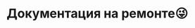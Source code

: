 # Документация на ремонте😜

<!-- # SOBOL: Assault — тактическая игра про спецназ

SOBOL: Assault — тактическая игра, в которой игроки управляют отрядом спецназа на различных уровнях и в разных комнатах. Созданная с помощью Pygame, эта игра предлагает уникальное сочетание стратегии и экшена.

В игре вы командуете отрядом спецназа Sobol, который перемещается по сложным средам. Игроки должны использовать тактические решения, чтобы зачищать комнаты, избегать препятствий и выполнять миссии. SOBOL: Assault, ориентированная на реализм и стратегический игровой процесс, обеспечивает захватывающий опыт в мире спецопераций.

Ключевые особенности включают:
- Динамическая генерация уровней
- Тактическая механика зачистки комнат
- Прогрессивное разблокирование навыков
- Реалистичные звуковые эффекты
- Несколько режимов игры (включая нелетальные варианты)

## Структура репозитория

- `main.py`: Основная точка входа и основная игровая логика
- `data/`: Каталог, содержащий игровые ресурсы (изображения, звуки)

## Инструкции по использованию

### Установка

1. Убедитесь, что в вашей системе установлен Python 3.7+.
2. Установите Pygame:
```
pip install pygame
```
3. Клонируйте репозиторий или загрузите исходный код.

### Запуск игры

Чтобы запустить игру, перейдите в каталог проекта и выполните:

```
python main.py
```

### Управление

- Используйте мышь, чтобы щелкнуть, куда вы хотите переместить команду Соболя.
- Дополнительные элементы управления для специальных действий будут реализованы в будущих обновлениях.

### Конфигурация

Базовую конфигурацию игры можно настроить в `main.py`:

- `SCREEN_WIDTH` и `SCREEN_HEIGHT`: установите размер игрового окна
- `FPS`: отрегулируйте частоту кадров игры
- `TILE_SIZE`: измените размер игровых плиток

### Устранение неполадок

Если у вас возникли проблемы с отсутствующими ресурсами:
1. Убедитесь, что все файлы изображений присутствуют в каталоге `data/`.
2. Проверьте, что имена файлов в вызовах `load_image()` соответствуют фактическим именам файлов.

Для проблем с производительностью:
1. Уменьшите константу `FPS` в `main.py`.
2. Уменьшите `SCREEN_WIDTH` и `SCREEN_HEIGHT` для более низкого разрешения.

Включите режим отладки, добавив `DEBUG = True` в начало `main.py`, и найдите вывод консоли для получения дополнительной информации.

## Поток данных

Поток данных игры следует этой общей схеме:

1. Инициализация игры (настройка Pygame, загрузка ресурсов)
2. Генерация уровня
3. Основной цикл игры:
- Обработка пользовательского ввода
- Обновление состояния игры (движение игрока, столкновения)
- Отображение игровых объектов
- Отображение обновлений
4. Завершение игры

```
[Начало игры] -> [Инициализация Pygame] -> [Загрузка ресурсов] -> [Создание уровня]
  |
  v
[Основной цикл игры]      <->    [Обработка ввода]
  |                                 |
  v                                 v
[Обновление состояния игры]    [Перемещение игрока]
  |                                 |
  v                                 v
[Проверка столкновений]       [Обновление спрайтов]
  |
  v
[Отображение игровых объектов]
  |
  v
[Отображение обновлений]
  |
  v
[Проверка окончания игры]
  |
  v
[Конец игры]
```

Примечание: текущая реализация фокусируется на движении игрока и базовой структуре уровня. В будущих обновлениях будут представлены более сложные игровые механики и дополнительные потоки данных для таких функций, как искусственный интеллект противника и особые способности. -->
